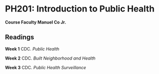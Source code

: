 # PH201: Introduction to Public Health 
**Course Faculty Manuel Co Jr.**

## Readings
**Week 1**
CDC. *Public Health*

**Week 2**
CDC. *Built Neighborhood and Health*

**Week 3**
CDC. *Public Health Surveillance*